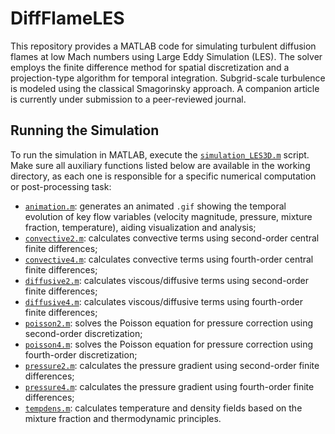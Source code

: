 # DiffFlameLES

This repository provides a MATLAB code for simulating turbulent diffusion flames at low Mach numbers using Large Eddy Simulation (LES). The solver employs the finite difference method for spatial discretization and a projection-type algorithm for temporal integration. Subgrid-scale turbulence is modeled using the classical Smagorinsky approach. A companion article is currently under submission to a peer-reviewed journal.

## Running the Simulation

To run the simulation in MATLAB, execute the [`simulation_LES3D.m`](./simulation_LES3D.m) script. Make sure all auxiliary functions listed below are available in the working directory, as each one is responsible for a specific numerical computation or post-processing task:

- [`animation.m`](./animation.m): generates an animated `.gif` showing the temporal evolution of key flow variables (velocity magnitude, pressure, mixture fraction, temperature), aiding visualization and analysis;
- [`convective2.m`](./convective2.m): calculates convective terms using second-order central finite differences;  
- [`convective4.m`](./convective4.m): calculates convective terms using fourth-order central finite differences;    
- [`diffusive2.m`](./diffusive2.m): calculates viscous/diffusive terms using second-order finite differences;  
- [`diffusive4.m`](./diffusive4.m): calculates viscous/diffusive terms using fourth-order finite differences;  
- [`poisson2.m`](./poisson2.m): solves the Poisson equation for pressure correction using second-order discretization;  
- [`poisson4.m`](./poisson4.m): solves the Poisson equation for pressure correction using fourth-order discretization;
- [`pressure2.m`](./pressure2.m): calculates the pressure gradient using second-order finite differences;  
- [`pressure4.m`](./pressure4.m): calculates the pressure gradient using fourth-order finite differences;  
- [`tempdens.m`](./tempdens.m): calculates temperature and density fields based on the mixture fraction and thermodynamic principles.  

